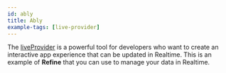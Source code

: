 ```yaml
---
id: ably
title: Ably
example-tags: [live-provider]
---
```


The [liveProvider](/docs/advanced-tutorials/real-time/) is a powerful tool for developers who want to create an interactive app experience that can be updated in Realtime. This is an example of **Refine** that you can use to manage your data in Realtime.

<CodeSandboxExample path="live-provider-ably" />
